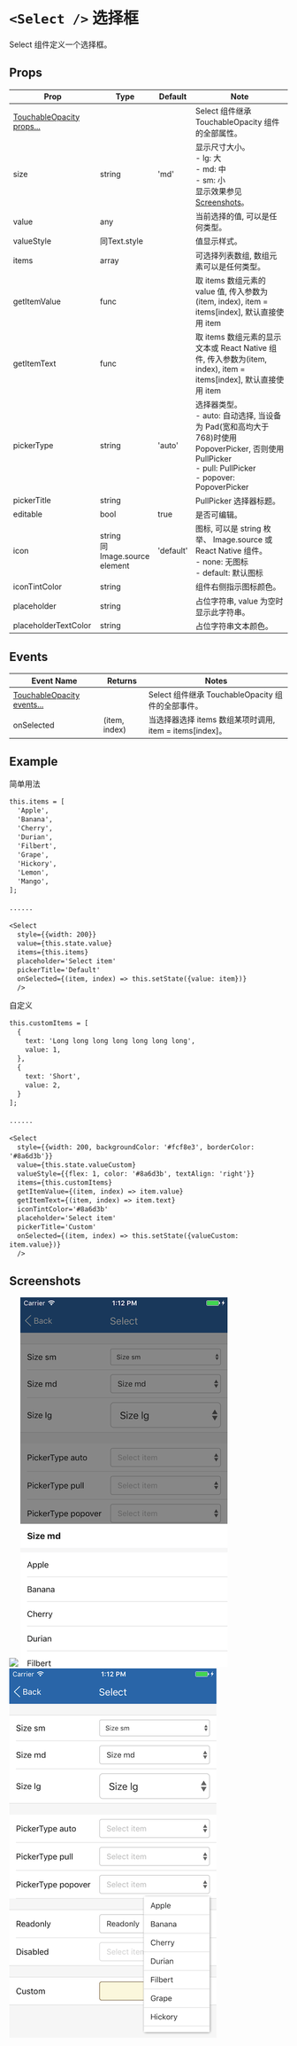 # `<Select />` 选择框
Select 组件定义一个选择框。

## Props
| Prop | Type | Default | Note |
|---|---|---|---|
| [TouchableOpacity props...](https://facebook.github.io/react-native/docs/touchableopacity.html) |  |  | Select 组件继承 TouchableOpacity 组件的全部属性。
| size | string | 'md' | 显示尺寸大小。<br/>- lg: 大<br/>- md: 中<br/>- sm: 小<br/>显示效果参见[Screenshots](#screenshots)。
| value | any |  | 当前选择的值, 可以是任何类型。
| valueStyle | 同Text.style |  | 值显示样式。
| items | array |  | 可选择列表数组, 数组元素可以是任何类型。
| getItemValue | func |  | 取 items 数组元素的 value 值, 传入参数为(item, index), item = items[index], 默认直接使用 item
| getItemText | func |  | 取 items 数组元素的显示文本或 React Native 组件, 传入参数为(item, index), item = items[index], 默认直接使用 item
| pickerType | string | 'auto' | 选择器类型。<br/>- auto: 自动选择, 当设备为 Pad(宽和高均大于768)时使用 PopoverPicker, 否则使用 PullPicker<br/>- pull: PullPicker<br/>- popover: PopoverPicker
| pickerTitle | string |  | PullPicker 选择器标题。
| editable | bool | true | 是否可编辑。
| icon | string<br/>同Image.source<br/>element | 'default' | 图标, 可以是 string 枚举、 Image.source 或 React Native 组件。<br/>- none: 无图标<br/>- default: 默认图标
| iconTintColor | string |  | 组件右侧指示图标颜色。
| placeholder | string |  | 占位字符串, value 为空时显示此字符串。
| placeholderTextColor | string |  | 占位字符串文本颜色。

## Events
| Event Name | Returns | Notes |
|---|---|---|
| [TouchableOpacity events...](https://facebook.github.io/react-native/docs/touchableopacity.html) |  | Select 组件继承 TouchableOpacity 组件的全部事件。
| onSelected | (item, index) | 当选择器选择 items 数组某项时调用, item = items[index]。

<!--
## Methods
None.

## Static Props
None.

## Static Methods
None.
-->

## Example
简单用法
```
this.items = [
  'Apple',
  'Banana',
  'Cherry',
  'Durian',
  'Filbert',
  'Grape',
  'Hickory',
  'Lemon',
  'Mango',
];

......

<Select
  style={{width: 200}}
  value={this.state.value}
  items={this.items}
  placeholder='Select item'
  pickerTitle='Default'
  onSelected={(item, index) => this.setState({value: item})}
  />
```

自定义
```
this.customItems = [
  {
    text: 'Long long long long long long long',
    value: 1,
  },
  {
    text: 'Short',
    value: 2,
  }
];

......

<Select
  style={{width: 200, backgroundColor: '#fcf8e3', borderColor: '#8a6d3b'}}
  value={this.state.valueCustom}
  valueStyle={{flex: 1, color: '#8a6d3b', textAlign: 'right'}}
  items={this.customItems}
  getItemValue={(item, index) => item.value}
  getItemText={(item, index) => item.text}
  iconTintColor='#8a6d3b'
  placeholder='Select item'
  pickerTitle='Custom'
  onSelected={(item, index) => this.setState({valueCustom: item.value})}
  />
```


## Screenshots
![](./teaset/blob/screenshots/05-Select1.png?raw=true) ![](https://github.com/gyfgyf/react-native-teaset/blob/master/teaset/screenshots/05-Select2.png?raw=true)
![](https://github.com/gyfgyf/react-native-teaset/blob/master/teaset/screenshots/05-Select3.png?raw=true)
